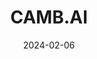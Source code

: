 ---  
layout: startup_page  
title: "CAMB.AI"  
id: "camb.ai"  
permalink: "/cambaicamb.ai02062024/"  
website: "https://www.camb.ai/"  
funding_round: "Seed"  
funding_amount: "$4M"  
investors: "Courtside Ventures, TRTL Ventures, Blue Star Innovation Partners, Ikemori Ventures, Eisaburo Maeda, Dubai Future District Fund"  
about: "CAMB.AI is a Dubai-based speech AI company specializing in instant dubbing of content into over 100 languages, dialects, and accents, preserving the original voice's emotion and tone. Its technology uses Generative AI to provide colloquial, contextual translations and voice cloning, making content universally accessible and relatable. The company serves clients in the film, sports, and media industries."  
markets: "AI, Speech Technology, Content Localization, Media, Sports, Films and Entertainment, Translation and Localization"  
hq: "Dubai, United Arab Emirates"  
founded_year: "2023"  
linkedin: "https://www.linkedin.com/company/cambhq"  
twitter: "https://x.com/useCamb_AI"  
instagram: ""  
facebook: "https://www.facebook.com/people/Camb-AI/100092750794410"  
crunchbase: "https://www.crunchbase.com/organization/camb-ai"  
pitchbook: ""  

date_display: "06-Feb-2024"  
date: "2024-02-06"

# SEO Optimization  
meta_title: "CAMB.AI - Seed Funding ($4M)"  
meta_description: "CAMB.AI, CAMB.AI is a Dubai-based speech AI company specializing in instant dubbing of content into over 100 languages, dialects, and accents, preserving the o..."  
meta_keywords: "CAMB.AI, AI, Speech Technology, Content Localization, Media, Sports, Films and Entertainment, Translation and Localization, Seed funding"  
canonical_url: "https://startup.projectstartups.com/cambaicamb.ai02062024/"  
---